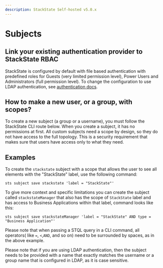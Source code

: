 ```yaml
---
description: StackState Self-hosted v5.0.x 
---
```


# Subjects

## Link your existing authentication provider to StackState RBAC

StackState is configured by default with file based authentication with predefined roles for Guests \(very limited permission level\), Power Users and Administrators \(full permission level\). To change the configuration to use LDAP authentication, see [authentication docs](../authentication/).

## How to make a new user, or a group, with scopes?

To create a new subject \(a group or a username\), you must follow the StackState CLI route below. When you create a subject, it has no permissions at first. All custom subjects need a scope by design, so they do not have access to the full topology. This is a security requirement that makes sure that users have access only to what they need.

## Examples

To create the `stackstate` subject with a scope that allows the user to see all elements with the "StackState" label, use the following command:

```text
sts subject save stackstate 'label = "StackState"'
```

To give more context and specific limitations you can create the subject called `stackstateManager` that also has the scope of `StackState` label and has access to Business Applications within that label, command looks like this:

```text
sts subject save stackstateManager 'label = "StackState" AND type = "Business Application"'
```

Please note that when passing a STQL query in a CLI command, all operators\( like `=`, `<`,`AND`, and so on\) need to be surrounded by spaces, as in the above example.

Please note that if you are using LDAP authentication, then the subject needs to be provided with a name that exactly matches the username or a group name that is configured in LDAP, as it is case sensitive.

